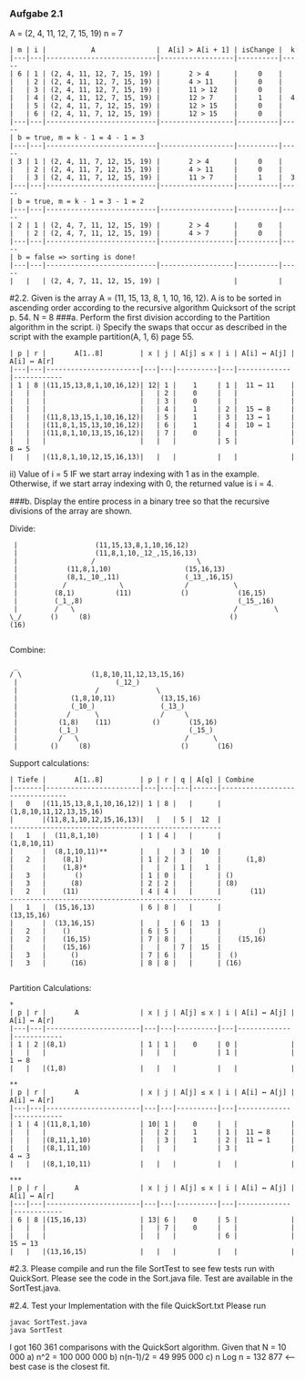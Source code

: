 ### Aufgabe 2.1
A = (2, 4, 11, 12, 7, 15, 19)
n = 7

```
| m | i |           A               |  A[i] > A[i + 1] | isChange |  k   
|---|---|---------------------------|------------------|----------|-----
| 6 | 1 | (2, 4, 11, 12, 7, 15, 19) |       2 > 4      |     0    |
|   | 2 | (2, 4, 11, 12, 7, 15, 19) |       4 > 11     |     0    |
|   | 3 | (2, 4, 11, 12, 7, 15, 19) |       11 > 12    |     0    |
|   | 4 | (2, 4, 11, 12, 7, 15, 19) |       12 > 7     |     1    |  4
|   | 5 | (2, 4, 11, 7, 12, 15, 19) |       12 > 15    |     0    |  
|   | 6 | (2, 4, 11, 7, 12, 15, 19) |       12 > 15    |     0    |  
|---|---|---------------------------|------------------|----------|-----
| b = true, m = k - 1 = 4 - 1 = 3
|---|---|---------------------------|------------------|----------|-----
| 3 | 1 | (2, 4, 11, 7, 12, 15, 19) |       2 > 4      |     0    |
|   | 2 | (2, 4, 11, 7, 12, 15, 19) |       4 > 11     |     0    |
|   | 3 | (2, 4, 11, 7, 12, 15, 19) |       11 > 7     |     1    |  3
|---|---|---------------------------|------------------|----------|-----
| b = true, m = k - 1 = 3 - 1 = 2
|---|---|---------------------------|------------------|----------|-----
| 2 | 1 | (2, 4, 7, 11, 12, 15, 19) |       2 > 4      |     0    |
|   | 2 | (2, 4, 7, 11, 12, 15, 19) |       4 > 7      |     0    |
|---|---|---------------------------|------------------|----------|-----
| b = false => sorting is done!
|---|---|---------------------------|------------------|----------|-----
|   |   | (2, 4, 7, 11, 12, 15, 19) |                  |          | 
```

#2.2. Given is the array A = (11, 15, 13, 8, 1, 10, 16, 12). A is to be sorted in ascending order according to the recursive algorithm Quicksort of the script p. 54.
N = 8
###a. Perform the first division according to the Partition algorithm in the script.
i) Specify the swaps that occur as described in the script with the example partition(A, 1, 6)
   page 55.
```
| p | r |       A[1..8]         | x | j | A[j] ≤ x | i | A[i] ↔ A[j] | A[i] ↔ A[r] 
|---|---|-----------------------|---|---|----------|---|-------------|------------
| 1 | 8 |(11,15,13,8,1,10,16,12)| 12| 1 |    1     | 1 |  11 ↔ 11    |
|   |   |                       |   | 2 |    0     |   |             |
|   |   |                       |   | 3 |    0     |   |             |
|   |   |                       |   | 4 |    1     | 2 |  15 ↔ 8     |
|   |   |(11,8,13,15,1,10,16,12)|   | 5 |    1     | 3 |  13 ↔ 1     |
|   |   |(11,8,1,15,13,10,16,12)|   | 6 |    1     | 4 |  10 ↔ 1     |
|   |   |(11,8,1,10,13,15,16,12)|   | 7 |    0     |   |             |
|   |   |                       |   |   |          | 5 |             |    8 ↔ 5
|   |   |(11,8,1,10,12,15,16,13)|   |   |          |   |             |   
```

ii) 
Value of i = 5 IF we start array indexing with 1 as in the example. Otherwise, if we start
array indexing with 0, the returned value is i = 4.


###b. Display the entire process in a binary tree so that the recursive divisions of the array are shown. 

Divide:
```
 |                   (11,15,13,8,1,10,16,12)
 |                   (11,8,1,10,_12_,15,16,13)  
 |                  /                         \
 |            (11,8,1,10)                  (15,16,13)  
 |            (8,1,_10_,11)                (_13_,16,15)  
 |           /             \               /           \  
 |         (8,1)          (11)            ()            (16,15) 
 |         (_1_,8)                                      (_15_,16) 
 |         /   \                                       /         \
\_/       ()     (8)                                  ()           (16)
                            
```
Combine:
```
 _
/ \                 (1,8,10,11,12,13,15,16)
 |                        (_12_)  
 |                   /              \
 |             (1,8,10,11)           (13,15,16)  
 |             (_10_)                (_13_)  
 |            /      \               /     \  
 |          (1,8)    (11)          ()       (15,16) 
 |          (_1_)                           (_15_) 
 |          /   \                          /      \
 |        ()     (8)                      ()       (16)                           
```

Support calculations:
```
| Tiefe |       A[1..8]         | p | r | q | A[q] | Combine
|-------|-----------------------|---|---|---|------|--------------------------------
|   0   |(11,15,13,8,1,10,16,12)| 1 | 8 |   |      |                (1,8,10,11,12,13,15,16)
|       |(11,8,1,10,12,15,16,13)|   |   | 5 |  12  | 
----------------------------------------------------
|   1   |  (11,8,1,10)          | 1 | 4 |   |      |          (1,8,10,11)
|       |  (8,1,10,11)**        |   |   | 3 |  10  |
|   2   |    (8,1)              | 1 | 2 |   |      |      (1,8)
|       |    (1,8)*             |   |   | 1 |   1  |
|   3   |       ()              | 1 | 0 |   |      | ()
|   3   |      (8)              | 2 | 2 |   |      | (8)
|   2   |    (11)               | 4 | 4 |   |      |       (11)
----------------------------------------------------
|   1   |  (15,16,13)           | 6 | 8 |   |      |          (13,15,16)  
|       |  (13,16,15)           |   |   | 6 |  13  |
|   2   |    ()                 | 6 | 5 |   |      |         () 
|   2   |    (16,15)            | 7 | 8 |   |      |    (15,16)
|       |    (15,16)            |   |   | 7 |  15  |      
|   3   |      ()               | 7 | 6 |   |      |  ()
|   3   |      (16)             | 8 | 8 |   |      | (16)
 
```

Partition Calculations:
```
*
| p | r |       A               | x | j | A[j] ≤ x | i | A[i] ↔ A[j] | A[i] ↔ A[r] 
|---|---|-----------------------|---|---|----------|---|-------------|------------
| 1 | 2 |(8,1)                  | 1 | 1 |    0     | 0 |             |
|   |   |                       |   |   |          | 1 |             | 1 ↔ 8
|   |   |(1,8)                  |   |   |          |   |             | 
```
```
**
| p | r |       A               | x | j | A[j] ≤ x | i | A[i] ↔ A[j] | A[i] ↔ A[r] 
|---|---|-----------------------|---|---|----------|---|-------------|------------
| 1 | 4 |(11,8,1,10)            | 10| 1 |    0     |   |             |
|   |   |                       |   | 2 |    1     | 1 |  11 ↔ 8     |
|   |   |(8,11,1,10)            |   | 3 |    1     | 2 |  11 ↔ 1     |
|   |   |(8,1,11,10)            |   |   |          | 3 |             | 4 ↔ 3
|   |   |(8,1,10,11)            |   |   |          |   |             |
```
```
***
| p | r |       A               | x | j | A[j] ≤ x | i | A[i] ↔ A[j] | A[i] ↔ A[r] 
|---|---|-----------------------|---|---|----------|---|-------------|------------
| 6 | 8 |(15,16,13)             | 13| 6 |    0     | 5 |             |
|   |   |                       |   | 7 |    0     |   |             | 
|   |   |                       |   |   |          | 6 |             | 15 ↔ 13
|   |   |(13,16,15)             |   |   |          |   |             | 
```

#2.3. Please compile and run the file SortTest to see few tests run with QuickSort.
Please see the code in the Sort.java file. Test are available in the SortTest.java. 

#2.4. Test your Implementation with the file QuickSort.txt
Please run
```
javac SortTest.java
java SortTest
```
I got 160 361 comparisons with the QuickSort algorithm. 
Given that N = 10 000
a) n^2 = 100 000 000
b) n(n-1)/2 = 49 995 000
c) n Log n = 132 877 <-- best case is the closest fit.
